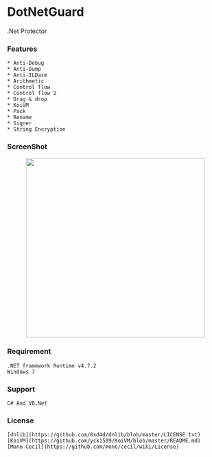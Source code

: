 # DotNetGuard
.Net Protector

### Features
    * Anti-Debug
    * Anti-Dump
    * Anti-ILDasm
    * Arithmetic
    * Control flow
    * Control flow 2
    * Drag & drop
    * KoiVM
    * Pack
    * Rename
    * Signer
    * String Encryption
	
### ScreenShot

<section>
<p align="center">
<img src="https://raw.githubusercontent.com/Modify24x7/DotNetGuard/master/image/Capture.jpg" alt="" height="417x" align="center" />
</p>
</section>
	
### Requirement
    .NET framework Runtime v4.7.2
    Windows 7
	
### Support
    C# And VB.Net
	
### License

    [dnlib](https://github.com/0xd4d/dnlib/blob/master/LICENSE.txt)
    [KoiVM](https://github.com/yck1509/KoiVM/blob/master/README.md)
    [Mono-Cecil](https://github.com/mono/cecil/wiki/License)
